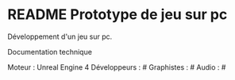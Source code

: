 README Prototype de jeu sur pc
================

Développement d'un jeu sur pc.

Documentation  technique 

Moteur : Unreal Engine 4
Développeurs : #
Graphistes : #
Audio : #
